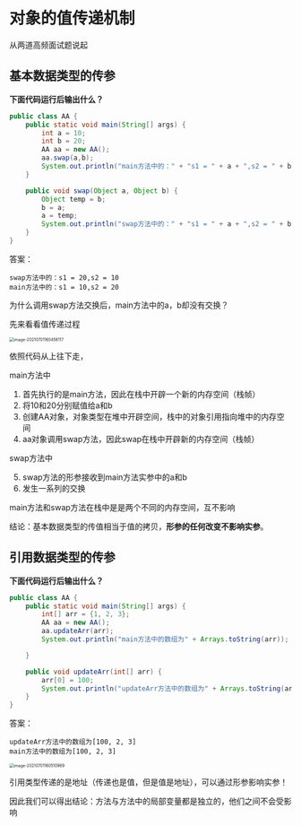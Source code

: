 # 对象的值传递机制

从两道高频面试题说起

## 基本数据类型的传参

**下面代码运行后输出什么？**

```java
public class AA {
    public static void main(String[] args) {
        int a = 10;
        int b = 20;
        AA aa = new AA();
        aa.swap(a,b);
        System.out.println("main方法中的：" + "s1 = " + a + ",s2 = " + b);
    }

    public void swap(Object a, Object b) {
        Object temp = b;
        b = a;
        a = temp;
        System.out.println("swap方法中的：" + "s1 = " + a + ",s2 = " + b);
    }
}
```

答案：

```
swap方法中的：s1 = 20,s2 = 10
main方法中的：s1 = 10,s2 = 20
```



为什么调用swap方法交换后，main方法中的a，b却没有交换？



先来看看值传递过程

<img src="https://figure-bed-liqun.oss-cn-beijing.aliyuncs.com/uPic/image-20210701160456117.png" alt="image-20210701160456117" style="zoom:50%;" />

依照代码从上往下走，

main方法中

1. 首先执行的是main方法，因此在栈中开辟一个新的内存空间（栈帧）
2. 将10和20分别赋值给a和b
3. 创建AA对象，对象类型在堆中开辟空间，栈中的对象引用指向堆中的内存空间
4. aa对象调用swap方法，因此swap在栈中开辟新的内存空间（栈帧）

swap方法中

5. swap方法的形参接收到main方法实参中的a和b
6. 发生一系列的交换



main方法和swap方法在栈中是是两个不同的内存空间，互不影响

结论：基本数据类型的传值相当于值的拷贝，**形参的任何改变不影响实参**。



## 引用数据类型的传参

**下面代码运行后输出什么？**

```java
public class AA {
    public static void main(String[] args) {
        int[] arr = {1, 2, 3};
        AA aa = new AA();
        aa.updateArr(arr);
        System.out.println("main方法中的数组为" + Arrays.toString(arr));

    }

    public void updateArr(int[] arr) {
        arr[0] = 100;
        System.out.println("updateArr方法中的数组为" + Arrays.toString(arr));
    }
}
```

答案：

```
updateArr方法中的数组为[100, 2, 3]
main方法中的数组为[100, 2, 3]
```



<img src="https://figure-bed-liqun.oss-cn-beijing.aliyuncs.com/uPic/image-20210701160510969.png" alt="image-20210701160510969" style="zoom:50%;" />

引用类型传递的是地址（传递也是值，但是值是地址），可以通过形参影响实参！



因此我们可以得出结论：方法与方法中的局部变量都是独立的，他们之间不会受影响
